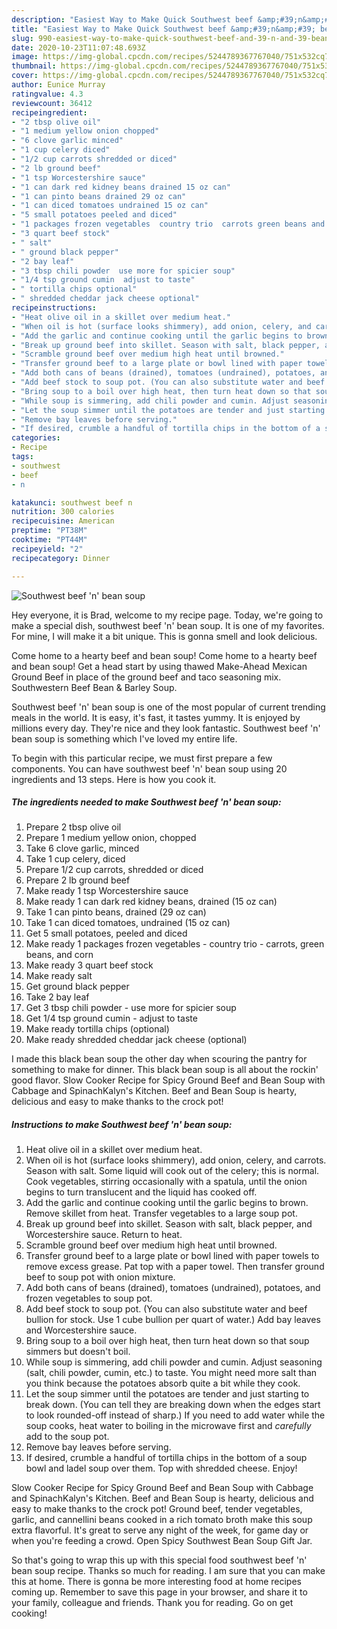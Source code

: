 ```yaml
---
description: "Easiest Way to Make Quick Southwest beef &amp;#39;n&amp;#39; bean soup"
title: "Easiest Way to Make Quick Southwest beef &amp;#39;n&amp;#39; bean soup"
slug: 990-easiest-way-to-make-quick-southwest-beef-and-39-n-and-39-bean-soup
date: 2020-10-23T11:07:48.693Z
image: https://img-global.cpcdn.com/recipes/5244789367767040/751x532cq70/southwest-beef-n-bean-soup-recipe-main-photo.jpg
thumbnail: https://img-global.cpcdn.com/recipes/5244789367767040/751x532cq70/southwest-beef-n-bean-soup-recipe-main-photo.jpg
cover: https://img-global.cpcdn.com/recipes/5244789367767040/751x532cq70/southwest-beef-n-bean-soup-recipe-main-photo.jpg
author: Eunice Murray
ratingvalue: 4.3
reviewcount: 36412
recipeingredient:
- "2 tbsp olive oil"
- "1 medium yellow onion chopped"
- "6 clove garlic minced"
- "1 cup celery diced"
- "1/2 cup carrots shredded or diced"
- "2 lb ground beef"
- "1 tsp Worcestershire sauce"
- "1 can dark red kidney beans drained 15 oz can"
- "1 can pinto beans drained 29 oz can"
- "1 can diced tomatoes undrained 15 oz can"
- "5 small potatoes peeled and diced"
- "1 packages frozen vegetables  country trio  carrots green beans and corn"
- "3 quart beef stock"
- " salt"
- " ground black pepper"
- "2 bay leaf"
- "3 tbsp chili powder  use more for spicier soup"
- "1/4 tsp ground cumin  adjust to taste"
- " tortilla chips optional"
- " shredded cheddar jack cheese optional"
recipeinstructions:
- "Heat olive oil in a skillet over medium heat."
- "When oil is hot (surface looks shimmery), add onion, celery, and carrots. Season with salt. Some liquid will cook out of the celery; this is normal. Cook vegetables, stirring occasionally with a spatula, until the onion begins to turn translucent and the liquid has cooked off."
- "Add the garlic and continue cooking until the garlic begins to brown. Remove skillet from heat. Transfer vegetables to a large soup pot."
- "Break up ground beef into skillet. Season with salt, black pepper, and Worcestershire sauce. Return to heat."
- "Scramble ground beef over medium high heat until browned."
- "Transfer ground beef to a large plate or bowl lined with paper towels to remove excess grease. Pat top with a paper towel. Then transfer ground beef to soup pot with onion mixture."
- "Add both cans of beans (drained), tomatoes (undrained), potatoes, and frozen vegetables to soup pot."
- "Add beef stock to soup pot. (You can also substitute water and beef bullion for stock. Use 1 cube bullion per quart of water.) Add bay leaves and Worcestershire sauce."
- "Bring soup to a boil over high heat, then turn heat down so that soup simmers but doesn&#39;t boil."
- "While soup is simmering, add chili powder and cumin. Adjust seasoning (salt, chili powder, cumin, etc.) to taste. You might need more salt than you think because the potatoes absorb quite a bit while they cook."
- "Let the soup simmer until the potatoes are tender and just starting to break down. (You can tell they are breaking down when the edges start to look rounded-off instead of sharp.) If you need to add water while the soup cooks, heat water to boiling in the microwave first and *carefully* add to the soup pot."
- "Remove bay leaves before serving."
- "If desired, crumble a handful of tortilla chips in the bottom of a soup bowl and ladel soup over them. Top with shredded cheese. Enjoy!"
categories:
- Recipe
tags:
- southwest
- beef
- n

katakunci: southwest beef n 
nutrition: 300 calories
recipecuisine: American
preptime: "PT38M"
cooktime: "PT44M"
recipeyield: "2"
recipecategory: Dinner

---
```



![Southwest beef &#39;n&#39; bean soup](https://img-global.cpcdn.com/recipes/5244789367767040/751x532cq70/southwest-beef-n-bean-soup-recipe-main-photo.jpg)

Hey everyone, it is Brad, welcome to my recipe page. Today, we're going to make a special dish, southwest beef &#39;n&#39; bean soup. It is one of my favorites. For mine, I will make it a bit unique. This is gonna smell and look delicious.

Come home to a hearty beef and bean soup! Come home to a hearty beef and bean soup! Get a head start by using thawed Make-Ahead Mexican Ground Beef in place of the ground beef and taco seasoning mix. Southwestern Beef Bean &amp; Barley Soup.

Southwest beef &#39;n&#39; bean soup is one of the most popular of current trending meals in the world. It is easy, it's fast, it tastes yummy. It is enjoyed by millions every day. They're nice and they look fantastic. Southwest beef &#39;n&#39; bean soup is something which I've loved my entire life.


To begin with this particular recipe, we must first prepare a few components. You can have southwest beef &#39;n&#39; bean soup using 20 ingredients and 13 steps. Here is how you cook it.

<!--inarticleads1-->

##### The ingredients needed to make Southwest beef &#39;n&#39; bean soup:

1. Prepare 2 tbsp olive oil
1. Prepare 1 medium yellow onion, chopped
1. Take 6 clove garlic, minced
1. Take 1 cup celery, diced
1. Prepare 1/2 cup carrots, shredded or diced
1. Prepare 2 lb ground beef
1. Make ready 1 tsp Worcestershire sauce
1. Make ready 1 can dark red kidney beans, drained (15 oz can)
1. Take 1 can pinto beans, drained (29 oz can)
1. Take 1 can diced tomatoes, undrained (15 oz can)
1. Get 5 small potatoes, peeled and diced
1. Make ready 1 packages frozen vegetables - country trio - carrots, green beans, and corn
1. Make ready 3 quart beef stock
1. Make ready  salt
1. Get  ground black pepper
1. Take 2 bay leaf
1. Get 3 tbsp chili powder - use more for spicier soup
1. Get 1/4 tsp ground cumin - adjust to taste
1. Make ready  tortilla chips (optional)
1. Make ready  shredded cheddar jack cheese (optional)


I made this black bean soup the other day when scouring the pantry for something to make for dinner. This black bean soup is all about the rockin&#39; good flavor. Slow Cooker Recipe for Spicy Ground Beef and Bean Soup with Cabbage and SpinachKalyn&#39;s Kitchen. Beef and Bean Soup is hearty, delicious and easy to make thanks to the crock pot! 

<!--inarticleads2-->

##### Instructions to make Southwest beef &#39;n&#39; bean soup:

1. Heat olive oil in a skillet over medium heat.
1. When oil is hot (surface looks shimmery), add onion, celery, and carrots. Season with salt. Some liquid will cook out of the celery; this is normal. Cook vegetables, stirring occasionally with a spatula, until the onion begins to turn translucent and the liquid has cooked off.
1. Add the garlic and continue cooking until the garlic begins to brown. Remove skillet from heat. Transfer vegetables to a large soup pot.
1. Break up ground beef into skillet. Season with salt, black pepper, and Worcestershire sauce. Return to heat.
1. Scramble ground beef over medium high heat until browned.
1. Transfer ground beef to a large plate or bowl lined with paper towels to remove excess grease. Pat top with a paper towel. Then transfer ground beef to soup pot with onion mixture.
1. Add both cans of beans (drained), tomatoes (undrained), potatoes, and frozen vegetables to soup pot.
1. Add beef stock to soup pot. (You can also substitute water and beef bullion for stock. Use 1 cube bullion per quart of water.) Add bay leaves and Worcestershire sauce.
1. Bring soup to a boil over high heat, then turn heat down so that soup simmers but doesn&#39;t boil.
1. While soup is simmering, add chili powder and cumin. Adjust seasoning (salt, chili powder, cumin, etc.) to taste. You might need more salt than you think because the potatoes absorb quite a bit while they cook.
1. Let the soup simmer until the potatoes are tender and just starting to break down. (You can tell they are breaking down when the edges start to look rounded-off instead of sharp.) If you need to add water while the soup cooks, heat water to boiling in the microwave first and *carefully* add to the soup pot.
1. Remove bay leaves before serving.
1. If desired, crumble a handful of tortilla chips in the bottom of a soup bowl and ladel soup over them. Top with shredded cheese. Enjoy!


Slow Cooker Recipe for Spicy Ground Beef and Bean Soup with Cabbage and SpinachKalyn&#39;s Kitchen. Beef and Bean Soup is hearty, delicious and easy to make thanks to the crock pot! Ground beef, tender vegetables, garlic, and cannellini beans cooked in a rich tomato broth make this soup extra flavorful. It&#39;s great to serve any night of the week, for game day or when you&#39;re feeding a crowd. Open Spicy Southwest Bean Soup Gift Jar. 

So that's going to wrap this up with this special food southwest beef &#39;n&#39; bean soup recipe. Thanks so much for reading. I am sure that you can make this at home. There is gonna be more interesting food at home recipes coming up. Remember to save this page in your browser, and share it to your family, colleague and friends. Thank you for reading. Go on get cooking!
